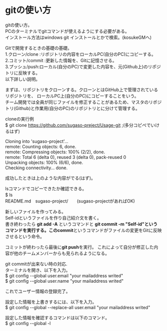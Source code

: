 # gitの使い方

gitの使い方。  
PCのターミナルでgitコマンドが使えるようにする必要がある。  
インストール方法はwindows git インストールとかで検索。(kosukeGMへ)

Gitで開発するときの基礎の基礎。  
1.クローン/clone :リポジトリの内容をローカルPC(自分のPC)にコピーする。  
2.コミット/commit :更新した情報を、Gitに記憶させる。  
3.プッシュ/push:ローカル(自分のPC)で変更した内容を、元(Github上)のリポジトリに反映する。  
以下詳しい説明。

まずは、リポジトリをクローンする。クローンとはGitHub上で管理されているリポジトリを、
ローカルPC上(自分のPC)にコピーすることをいう。  
チーム開発では全員が同じファイルを修正することがあるため、マスタのリポジトリ(Github)と作業用(自分のPC)のリポジトリとに分けて管理する。

cloneの実行例  
$ git clone https://github.com/sugaso-preject/Usage-git  ;(多分コピペでいけるはず)

Cloning into 'sugaso-project'...  
remote: Counting objects: 6, done.  
remote: Compressing objects: 100% (2/2), done.  
remote: Total 6 (delta 0), reused 3 (delta 0), pack-reused 0  
Unpacking objects: 100% (6/6), done.  
Checking connectivity... done.  

成功したときは上のような内容がでる(はず)。

lsコマンドでコピーできたか確認できる。  
$ ls　　　　　　　　　　　　　　  
README.md　sugaso-project/　　(sugaso-projectがあればOK)  

新しいファイルを作ってみる。  
Self-idというファイルを作り自己紹介文を書く。  
書き終わったら **git add -A** というコマンドと **git commit -m "Self-id"**というコマンドを実行する。この**commit**というコマンドがファイルの変更をGitに反映させるという命令。

コミットが終わったら最後に**git push**を実行。
これによって自分が修正した内容が他のチームメンバーからも見られるようになる。

git commitが出来ない時の対応.  
ターミナルを開き、以下を入力。  
$ git config --global user.email "your mailaddress writed"  
$ git config --global user.name "your mailaddress writed"  

これでユーザー情報の登録完了。

設定した情報を上書きするには、以下を入力。  
$ git config --global --replace-all user.email "your mailaddress writed"

設定した情報を確認するコマンドは以下のコマンド。  
$ git config --global -l
